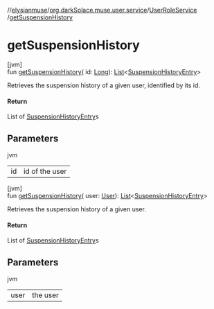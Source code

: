 //[elysianmuse](../../../index.md)/[org.darkSolace.muse.user.service](../index.md)/[UserRoleService](index.md)
/[getSuspensionHistory](get-suspension-history.md)

# getSuspensionHistory

[jvm]\
fun [getSuspensionHistory](get-suspension-history.md)(
id: [Long](https://kotlinlang.org/api/latest/jvm/stdlib/kotlin/-long/index.html)): [List](https://kotlinlang.org/api/latest/jvm/stdlib/kotlin.collections/-list/index.html)&lt;[SuspensionHistoryEntry](
../../org.darkSolace.muse.user.model/-suspension-history-entry/index.md)&gt;

Retrieves the suspension history of a given user, identified by its id.

#### Return

List of [SuspensionHistoryEntry](../../org.darkSolace.muse.user.model/-suspension-history-entry/index.md)s

## Parameters

jvm

| | |
|---|---|
| id | id of the user |

[jvm]\
fun [getSuspensionHistory](get-suspension-history.md)(
user: [User](../../org.darkSolace.muse.user.model/-user/index.md)): [List](https://kotlinlang.org/api/latest/jvm/stdlib/kotlin.collections/-list/index.html)&lt;[SuspensionHistoryEntry](
../../org.darkSolace.muse.user.model/-suspension-history-entry/index.md)&gt;

Retrieves the suspension history of a given user.

#### Return

List of [SuspensionHistoryEntry](../../org.darkSolace.muse.user.model/-suspension-history-entry/index.md)s

## Parameters

jvm

| | |
|---|---|
| user | the user |
